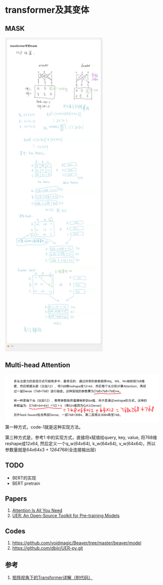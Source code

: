# transformer及其变体

## MASK
![MASK](img\transofrmer_mask.jpg)
## Multi-head Attention
![multi-head](img\multi-head.png)
第一种方式，code-1就是这种实现方法。

第三种方式是，参考1 中的实现方式，直接将x赋值给query, key, value, 将768维reshape成12x64, 然后定义一个q_w(64x64), k_w(64x64), v_w(64x64)，所以参数量就是64x64x3 + 12*64*768(全连接输出层)

## TODO
* BERT的实现
* BERT pretrain

## Papers
1. [Attention Is All You Need](https://arxiv.org/abs/1706.03762)
2. [UER: An Open-Source Toolkit for Pre-training Models](https://arxiv.org/abs/1909.05658)

## Codes
1. https://github.com/voidmagic/Beaver/tree/master/beaver/model
2. https://github.com/dbiir/UER-py.git

## 参考
1. [矩阵视角下的Transformer详解（附代码）](https://mp.weixin.qq.com/s/ZllvtpGfkLrcUBKZDtdoTA)